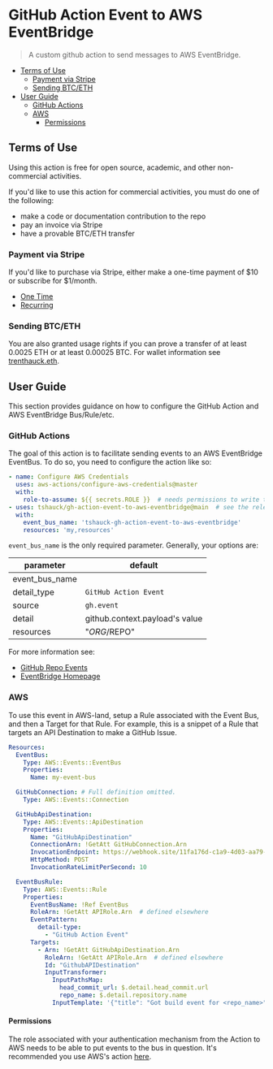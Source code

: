 # GitHub Action Event to AWS EventBridge

> A custom github action to send messages to AWS EventBridge.

<!-- vim-markdown-toc GFM -->

* [Terms of Use](#terms-of-use)
  * [Payment via Stripe](#payment-via-stripe)
  * [Sending BTC/ETH](#sending-btceth)
* [User Guide](#user-guide)
  * [GitHub Actions](#github-actions)
  * [AWS](#aws)
    * [Permissions](#permissions)

<!-- vim-markdown-toc -->

## Terms of Use

Using this action is free for open source, academic, and other non-commercial activities.

If you'd like to use this action for commercial activities, you must do one of
the following:

* make a code or documentation contribution to the repo
* pay an invoice via Stripe
* have a provable BTC/ETH transfer

### Payment via Stripe

If you'd like to purchase via Stripe, either make a one-time payment of
$10 or subscribe for $1/month.

* [One Time](https://buy.stripe.com/aEU03s4nM7Y876wbIJ)
* [Recurring](https://buy.stripe.com/cN217w3jI5Q01Mc4gg)

### Sending BTC/ETH

You are also granted usage rights if you can prove a transfer of at least 0.0025
ETH or at least 0.00025 BTC. For wallet information see
[trenthauck.eth](https://app.ens.domains/name/trenthauck.eth/details).

## User Guide

This section provides guidance on how to configure the GitHub Action and AWS
EventBridge Bus/Rule/etc.

### GitHub Actions

The goal of this action is to facilitate sending events to an AWS EventBridge
EventBus. To do so, you need to configure the action like so:

```yaml
- name: Configure AWS Credentials
  uses: aws-actions/configure-aws-credentials@master
  with:
    role-to-assume: ${{ secrets.ROLE }}  # needs permissions to write to the event bus
- uses: tshauck/gh-action-event-to-aws-eventbridge@main  # see the releases for tags
  with:
    event_bus_name: 'tshauck-gh-action-event-to-aws-eventbridge'
    resources: 'my,resources'
```

`event_bus_name` is the only required parameter. Generally, your options are:

| parameter | default |
| ---- | ----- |
| event_bus_name | |
| detail_type | `GitHub Action Event` |
| source | `gh.event` |
| detail | github.context.payload's value |
| resources | "$ORG/$REPO" |

For more information see:

* [GitHub Repo Events](https://docs.github.com/en/actions/learn-github-actions/events-that-trigger-workflows)
* [EventBridge Homepage](https://docs.aws.amazon.com/eventbridge/)

### AWS

To use this event in AWS-land, setup a Rule associated with the Event Bus, and
then a Target for that Rule. For example, this is a snippet of a Rule that
targets an API Destination to make a GitHub Issue.

```yaml
Resources:
  EventBus:
    Type: AWS::Events::EventBus
    Properties:
      Name: my-event-bus

  GitHubConnection: # Full definition omitted.
    Type: AWS::Events::Connection

  GitHubApiDestination:
    Type: AWS::Events::ApiDestination
    Properties:
      Name: "GitHubApiDestination"
      ConnectionArn: !GetAtt GitHubConnection.Arn
      InvocationEndpoint: https://webhook.site/11fa176d-c1a9-4d03-aa79-d933b40947bb
      HttpMethod: POST
      InvocationRateLimitPerSecond: 10

  EventBusRule:
    Type: AWS::Events::Rule
    Properties:
      EventBusName: !Ref EventBus
      RoleArn: !GetAtt APIRole.Arn  # defined elsewhere
      EventPattern:
        detail-type:
          - "GitHub Action Event"
      Targets:
        - Arn: !GetAtt GitHubApiDestination.Arn
          RoleArn: !GetAtt APIRole.Arn  # defined elsewhere
          Id: "GithubAPIDestination"
          InputTransformer:
            InputPathsMap:
              head_commit_url: $.detail.head_commit.url
              repo_name: $.detail.repository.name
            InputTemplate: '{"title": "Got build event for <repo_name>", "body": "<head_commit_url> fired this event."}'
```

#### Permissions

The role associated with your authentication mechanism from the Action to AWS
needs to be able to put events to the bus in question. It's recommended you use
AWS's action [here](https://github.com/aws-actions/configure-aws-credentials).
